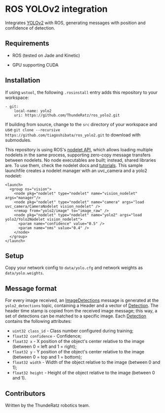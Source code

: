 # ROS YOLOv2 integration
Integrates [YOLOv2](http://pjreddie.com/darknet/yolo/) with ROS, generating messages with position and confidence of detection.

## Requirements
* ROS (tested on Jade and Kinetic)

* GPU supporting CUDA

## Installation
If using `wstool`, the following `.rosinstall` entry adds this repository to your workspace:

```
- git:
    local-name: yolo2
    uri: https://github.com/ThundeRatz/ros_yolo2.git
```

If building from source, change to the `src` directory of your workspace and use `git clone --recursive https://github.com/tiagoshibata/ros_yolo2.git` to download with submodules.

This repository is using ROS's [nodelet API](http://wiki.ros.org/nodelet), which allows loading multiple nodelets in the same process, supporting zero-copy message transfers between nodelets. No node executables are built; instead, shared libraries are. To use them, check the nodelet docs and [tutorials](http://wiki.ros.org/nodelet/Tutorials). This sample launchfile creates a nodelet manager with an uvc_camera and a yolo2 nodelet:

```
<launch>
  <group ns="vision">
    <node pkg="nodelet" type="nodelet" name="vision_nodelet" args="manager"/>
    <node pkg="nodelet" type="nodelet" name="camera" args="load uvc_camera/CameraNodelet vision_nodelet" />
    <remap from="yolo2/image" to="image_raw" />
    <node pkg="nodelet" type="nodelet" name="yolo2" args="load yolo2/Yolo2Nodelet vision_nodelet">
      <param name="confidence" value="0.5" />
      <param name="nms" value="0.4" />
    </node>
  </group>
</launch>
```

## Setup
Copy your network config to `data/yolo.cfg` and network weights as `data/yolo.weights`.

## Message format

For every image received, an [ImageDetections](msg/ImageDetections.msg) message is generated at the `yolo2_detections` topic, containing a Header and a vector of [Detection](msg/Detection.msg). The header time stamp is copied from the received image message; this way, a set of detections can be matched to a specific image. Each [Detection](msg/Detection.msg) contains the following attributes:

* `uint32 class_id` - Class number configured during training;
* `float32 confidence` - Confidence;
* `float32 x` - X position of the object's center relative to the image (between 0 = left and 1 = right);
* `float32 y` - Y position of the object's center relative to the image (between 0 = top and 1 = bottom);
* `float32 width` - Width of the object relative to the image (between 0 and 1);
* `float32 height` - Height of the object relative to the image (between 0 and 1).

## Contributors
Written by the ThundeRatz robotics team.
